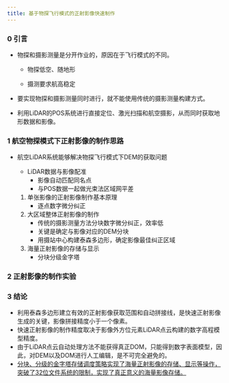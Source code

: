 ```yaml
---
title: 基于物探飞行模式的正射影像快速制作
---
```


### 0 引言

- 物探和摄影测量是分开作业的，原因在于飞行模式的不同。

  - 物探低空、随地形

  - 摄测要求航高稳定

- 要实现物探和摄影测量同时进行，就不能使用传统的摄影测量构建方式。
- 利用LiDAR的POS系统进行直接定位、激光扫描和航空摄影，从而同时获取地形数据和影像。

### 1 航空物探模式下正射影像的制作思路

- 航空LiDAR系统能够解决物探飞行模式下DEM的获取问题

  - LiDAR数据与影像配准
    - 影像自动匹配同名点
    - 与POS数据一起做光束法区域网平差

  1. 单张影像的正射影像制作基本原理
     - 逐点数字微分纠正
  2. 大区域整体正射影像的制作
     - 传统的摄影测量方法分块数字微分纠正，效率低
     - 关键是确定与影像对应的DEM分块
     - 用摄站中心构建泰森多边形，确定影像最佳纠正区域
  3. 海量正射影像的存储与显示
     - 分块分级金字塔

### 2 正射影像的制作实验

### 3 结论

- 利用泰森多边形建立有效的正射影像获取范围和自动拼接线，是快速正射影像生成的关键，影像拼接精度小于一个像素。
- 快速正射影像的制作精度取决于影像外方位元素LiDAR点云构建的数字高程模型精度。
- 由于LiDAR点云自动处理方法不能获得真正DOM，只能得到数字表面模型，因此，对DEM以及DOM进行人工编辑，是不可完全避免的。
- <u>分块、分级的金字塔存储调度策略实现了海量正射影像的存储、显示等操作，突破了32位文件系统的限制，实现了真正意义的海量影像存储。</u>
